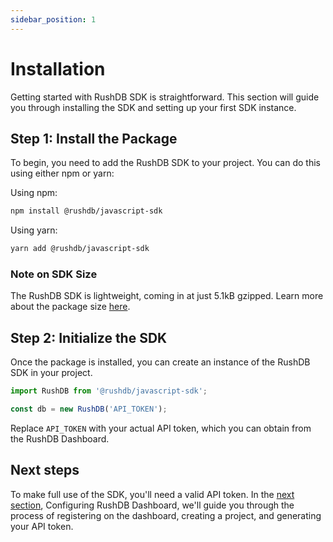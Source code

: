 ```yaml
---
sidebar_position: 1
---
```

# Installation
Getting started with RushDB SDK is straightforward. This section will guide you through installing the SDK and setting up your first SDK instance.

## Step 1: Install the Package

To begin, you need to add the RushDB SDK to your project. You can do this using either npm or yarn:

Using npm:

```bash
npm install @rushdb/javascript-sdk
```

Using yarn: 
```bash
yarn add @rushdb/javascript-sdk
```

### Note on SDK Size
The RushDB SDK is lightweight, coming in at just 5.1kB gzipped. Learn more about the package size [here](https://pkg-size.dev/@rushdb%2Fjavascript-sdk).

## Step 2: Initialize the SDK
Once the package is installed, you can create an instance of the RushDB SDK in your project.
```typescript
import RushDB from '@rushdb/javascript-sdk';

const db = new RushDB('API_TOKEN');
```
Replace `API_TOKEN` with your actual API token, which you can obtain from the RushDB Dashboard.

## Next steps
To make full use of the SDK, you'll need a valid API token. In the [next section](/quick-start/configuring-dashboard), Configuring RushDB Dashboard, we'll guide you through the process of registering on the dashboard, creating a project, and generating your API token.